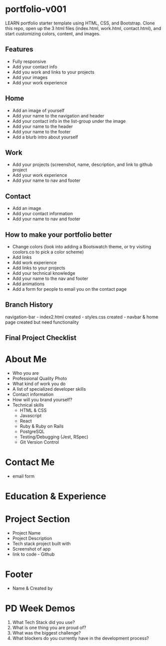 # portfolio-v001

LEARN portfolio starter template using HTML, CSS, and Bootstrap. Clone this repo, open up the 3 html files (index.html, work.html, contact.html), and start customizing colors, content, and images.

## Features

- Fully responsive
- Add your contact info
- Add you work and links to your projects
- Add your images
- Add your work experience

## Home

- Add an image of yourself
- Add your name to the navigation and header
- Add your contact info in the list-group under the image
- Add your name to the header
- Add your name to the footer
- Add a blurb intro about yourself

## Work

- Add your projects (screenshot, name, description, and link to github project
- Add your work experience
- Add your name to nav and footer

## Contact

- Add an image
- Add your contact information
- Add your name to nav and footer

## How to make your portfolio better

- Change colors (look into adding a Bootswatch theme, or try visiting coolors.co to pick a color scheme)
- Add links
- Add work experience
- Add links to your projects
- Add your technical knowledge
- Add your name to the nav and footer
- Add animations
- Add a form for people to email you on the contact page

## Branch History
navigation-bar
    - index2.html created
    - styles.css created
    - navbar & home page created but need functionality

## Final Project Checklist

# About Me
- Who you are
- Professional Quality Photo
- What kind of work you do
- A list of specialized developer skills
- Contact information
- How will you brand yourself?
- Technical skills
    - HTML & CSS
    - Javascript 
    - React 
    - Ruby & Ruby on Rails
    - PostgreSQL
    - Testing/Debugging (Jest, RSpec)
    - Git Version Control 

# Contact Me
- email form

# Education & Experience

# Project Section
- Project Name
- Project Description
- Tech stack project built with
- Screenshot of app
- link to code - Github

# Footer
- Name & Created by

# PD Week Demos
1. What Tech Stack did you use?
2. What is one thing you are proud of?
3. What was the biggest challenge?
4. What blockers do you currently have in the development process?